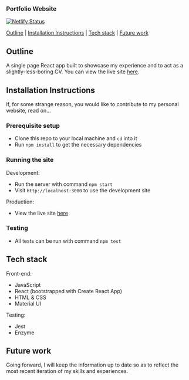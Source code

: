 ### Portfolio Website

[![Netlify Status](https://api.netlify.com/api/v1/badges/5f268ab1-74ff-483e-8bad-ca1b04aa8364/deploy-status)](https://joshblumberg.netlify.app)

[Outline](#Outline) | [Installation Instructions](#Installation_Instructions) | [Tech stack](#Tech_stack) | [Future work](#Future_work)

## <a name="Outline">Outline</a>

A single page React app built to showcase my experience and to act as a slightly-less-boring CV. You can view the live site [here](https://joshblumberg.netlify.app).

## <a name="Installation_Instructions">Installation Instructions</a>

If, for some strange reason, you would like to contribute to my personal website, read on...

### Prerequisite setup
- Clone this repo to your local machine and `cd` into it
- Run `npm install` to get the necessary dependencies

### Running the site

Development:
- Run the server with command `npm start`
- Visit `http://localhost:3000` to use the development site

Production:
- View the live site [here](https://joshblumberg.netlify.app)

### Testing
- All tests can be run with command `npm test`

## <a name="Tech_stack">Tech stack</a>

Front-end:
- JavaScript
- React (bootstrapped with Create React App)
- HTML & CSS
- Material UI

Testing:
- Jest
- Enzyme

## <a name="Future_work">Future work</a>

Going forward, I will keep the information up to date so as to reflect the most recent iteration of my skills and experiences.